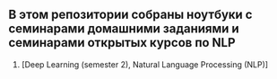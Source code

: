 ## В этом репозитории собраны ноутбуки с семинарами домашними заданиями и семинарами открытых курсов по NLP
1. [Deep Learning (semester 2), Natural Language Processing (NLP)]

